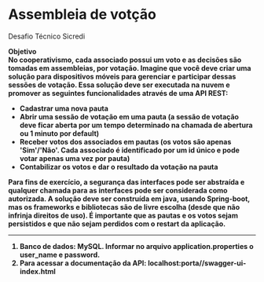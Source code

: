 # Assembleia de votção
Desafio Técnico Sicredi

<b>Objetivo <br>
No cooperativismo, cada associado possui um voto e as decisões são tomadas em assembleias, por votação. Imagine que você deve criar uma solução para dispositivos móveis para gerenciar e participar dessas sessões de votação.
Essa solução deve ser executada na nuvem e promover as seguintes funcionalidades através de uma API REST:

<ul>
  <li>Cadastrar uma nova pauta</li>
  <li>Abrir uma sessão de votação em uma pauta (a sessão de votação deve ficar aberta por um tempo determinado na chamada de abertura ou 1 minuto por default)</li>
  <li>Receber votos dos associados em pautas (os votos são apenas 'Sim'/'Não'. Cada associado é identificado por um id único e pode votar apenas uma vez por pauta)</li>
  <li>Contabilizar os votos e dar o resultado da votação na pauta</li>
</ul>

Para fins de exercício, a segurança das interfaces pode ser abstraída e qualquer chamada para as interfaces pode ser considerada como autorizada. A solução deve ser construída em java, usando Spring-boot, mas os frameworks e bibliotecas são de livre escolha (desde que não infrinja direitos de uso).
É importante que as pautas e os votos sejam persistidos e que não sejam perdidos com o restart da aplicação.

<hr>
<ol>
  <li>Banco de dados: MySQL. Informar no arquivo application.properties o <b>user_name e password.</li>
  <li>Para acessar a documentação da API: localhost:porta//swagger-ui-index.html</li>
</ol>
